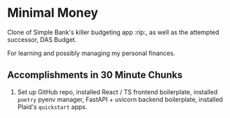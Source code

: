 # Minimal Money

Clone of Simple Bank's killer budgeting app :rip:, as well as the attempted successor, DAS Budget.

For learning and possibly managing my personal finances.

## Accomplishments in 30 Minute Chunks

1. Set up GitHub repo, installed React / TS frontend boilerplate, installed `poetry` pyenv manager, FastAPI + uvicorn backend boilerplate, installed Plaid's `quickstart` apps.
